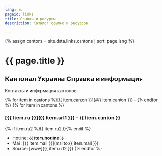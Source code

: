 ```yaml
---
lang: ru
pageid: links
title: Ссылки и ресурсы
description: Каталог ссылок и ресурсов

---
```

{% assign cantons = site.data.links.cantons | sort: page.lang %}
# {{ page.title }}

## Кантонал Украина Справка и информация
Контакты и информация кантонов

{% for item in cantons %}[{{ item.canton }}](#{{ item.canton }}) - {% endfor %}
{% for item in cantons %}
### [{{ item.ru }}]({{ item.url1 }}) - **{{ item.canton }}**
{% if item.ru2 %}{{ item.ru2 }}{% endif %}
- Hotline: **{{ item.hotline }}** 
- Mail: [{{ item.mail }}](mailto:{{ item.mail }})
- Source: [www]({{ item.url2 }})
{% endfor %}






